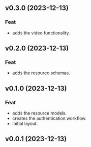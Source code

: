 ## v0.3.0 (2023-12-13)

### Feat

- adds the video functionality.

## v0.2.0 (2023-12-13)

### Feat

- adds the resource schemas.

## v0.1.0 (2023-12-13)

### Feat

- adds the resource models.
- creates the authentication workflow.
- initial layout.

## v0.0.1 (2023-12-13)
